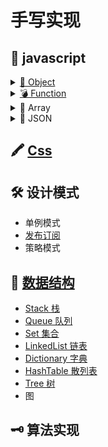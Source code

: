 # 手写实现

## 📜 javascript

<details for="Object">
<summary><a href="./javascript/Object/readme.md">🦆 Object</a></summary>

- [new](./javascript/Object/new/readme.md)
- [instanceof](./javascript/Object/instanceof/readme.md)
- [继承]()
- [create](./javascript/Object/create/readme.md)
</details>
<details for="Function">
<summary><a href="./javascript/Function/readme.md">💣 Function</a></summary>

- [apply](./javascript/Function/apply.md)
- [bind](./javascript/Function/bind.md)
- [call](./javascript/Function/call.md)

</details>
<details for="Array">
  <summary>🛒 Array</summary>
</details>
<details for="JSON">
  <summary>🛒 JSON</summary>

- parse
- stringify
</details>

## 🖍 [Css](./css/readme.md)

## 🛠 设计模式
- 单例模式
- [发布订阅](./设计模式/发布订阅.md)
- 策略模式
## 🔗 [数据结构](./数据结构/readme.md)
- [Stack 栈](./数据结构/Stack.md)
- [Queue 队列](./数据结构/Queue.md)
- [Set 集合](./数据结构/Set.md)
- [LinkedList 链表](./数据结构/LinkedList.md)
- [Dictionary 字典](./数据结构/Dictionary.md)
- [HashTable 散列表](./数据结构/HashTable.md)
- [Tree 树](./数据结构/Tree.md)
- 图


## 🗝 算法实现
